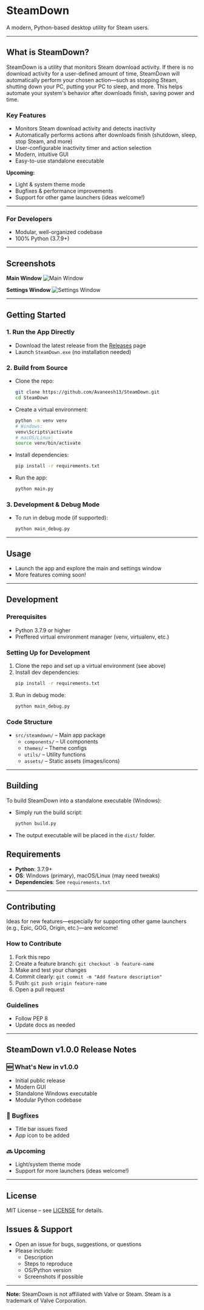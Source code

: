 # SteamDown

A modern, Python-based desktop utility for Steam users.

---

## What is SteamDown?

SteamDown is a utility that monitors Steam download activity. If there is no download activity for a user-defined amount of time, SteamDown will automatically perform your chosen action—such as stopping Steam, shutting down your PC, putting your PC to sleep, and more. This helps automate your system's behavior after downloads finish, saving power and time.

### Key Features
- Monitors Steam download activity and detects inactivity
- Automatically performs actions after downloads finish (shutdown, sleep, stop Steam, and more)
- User-configurable inactivity timer and action selection
- Modern, intuitive GUI
- Easy-to-use standalone executable

**Upcoming:**
- Light & system theme mode
- Bugfixes & performance improvements
- Support for other game launchers (ideas welcome!)

---

### For Developers
- Modular, well-organized codebase
- 100% Python (3.7.9+)

---

## Screenshots

**Main Window**
![Main Window](src\steamdown\assets\screenshots\main_window.png)

**Settings Window**
![Settings Window](src\steamdown\assets\screenshots\settings_window.png)

---

## Getting Started

### 1. Run the App Directly
- Download the latest release from the [Releases](../../releases) page
- Launch `SteamDown.exe` (no installation needed)

### 2. Build from Source
- Clone the repo:
  ```bash
  git clone https://github.com/Avaneesh13/SteamDown.git
  cd SteamDown
  ```
- Create a virtual environment:
  ```bash
  python -m venv venv
  # Windows:
  venv\Scripts\activate
  # macOS/Linux:
  source venv/bin/activate
  ```
- Install dependencies:
  ```bash
  pip install -r requirements.txt
  ```
- Run the app:
  ```bash
  python main.py
  ```

### 3. Development & Debug Mode
- To run in debug mode (if supported):
  ```bash
  python main_debug.py
  ```

---

## Usage
- Launch the app and explore the main and settings window
- More features coming soon!

---

## Development

### Prerequisites
- Python 3.7.9 or higher
- Preffered virtual environment manager (venv, virtualenv, etc.)

### Setting Up for Development
1. Clone the repo and set up a virtual environment (see above)
2. Install dev dependencies:
   ```bash
   pip install -r requirements.txt
   ```
3. Run in debug mode:
   ```bash
   python main_debug.py
   ```

### Code Structure
- `src/steamdown/` – Main app package
  - `components/` – UI components
  - `themes/` – Theme configs
  - `utils/` – Utility functions
  - `assets/` – Static assets (images/icons)

---

## Building

To build SteamDown into a standalone executable (Windows):
- Simply run the build script:
  ```bash
  python build.py
  ```
- The output executable will be placed in the `dist/` folder.

## Requirements
- **Python**: 3.7.9+
- **OS**: Windows (primary), macOS/Linux (may need tweaks)
- **Dependencies**: See `requirements.txt`

---

## Contributing

Ideas for new features—especially for supporting other game launchers (e.g., Epic, GOG, Origin, etc.)—are welcome!

### How to Contribute
1. Fork this repo
2. Create a feature branch: `git checkout -b feature-name`
3. Make and test your changes
4. Commit clearly: `git commit -m "Add feature description"`
5. Push: `git push origin feature-name`
6. Open a pull request

### Guidelines
- Follow PEP 8
- Update docs as needed

---

## SteamDown v1.0.0 Release Notes

### 🆕 What's New in v1.0.0
- Initial public release
- Modern GUI
- Standalone Windows executable
- Modular Python codebase

### 🐞 Bugfixes
- Title bar issues fixed
- App icon to be added

### 🔜 Upcoming
- Light/system theme mode
- Support for more launchers (ideas welcome!)

---

## License

MIT License – see [LICENSE](LICENSE) for details.

## Issues & Support
- Open an issue for bugs, suggestions, or questions
- Please include:
  - Description
  - Steps to reproduce
  - OS/Python version
  - Screenshots if possible

---

**Note:** SteamDown is not affiliated with Valve or Steam. Steam is a trademark of Valve Corporation.